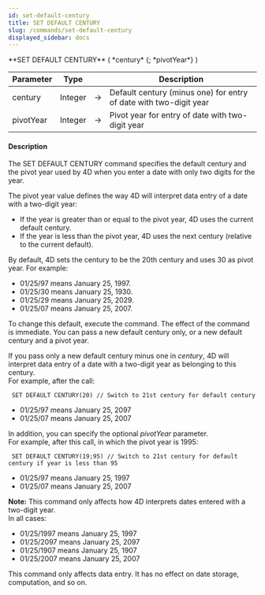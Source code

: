 ```yaml
---
id: set-default-century
title: SET DEFAULT CENTURY
slug: /commands/set-default-century
displayed_sidebar: docs
---
```


<!--REF #_command_.SET DEFAULT CENTURY.Syntax-->**SET DEFAULT CENTURY** ( *century* {; *pivotYear*} )<!-- END REF-->
<!--REF #_command_.SET DEFAULT CENTURY.Params-->
| Parameter | Type |  | Description |
| --- | --- | --- | --- |
| century | Integer | &srarr; | Default century (minus one) for entry of date with two-digit year |
| pivotYear | Integer | &srarr; | Pivot year for entry of date with two-digit year |

<!-- END REF-->

#### Description 

<!--REF #_command_.SET DEFAULT CENTURY.Summary-->The SET DEFAULT CENTURY command specifies the default century and the pivot year used by 4D when you enter a date with only two digits for the year.<!-- END REF-->

The pivot year value defines the way 4D will interpret data entry of a date with a two-digit year:

* If the year is greater than or equal to the pivot year, 4D uses the current default century.
* If the year is less than the pivot year, 4D uses the next century (relative to the current default).

By default, 4D sets the century to be the 20th century and uses 30 as pivot year. For example:

* 01/25/97 means January 25, 1997.
* 01/25/30 means January 25, 1930.
* 01/25/29 means January 25, 2029.
* 01/25/07 means January 25, 2007.

To change this default, execute the command. The effect of the command is immediate. You can pass a new default century only, or a new default century and a pivot year.

If you pass only a new default century minus one in *century*, 4D will interpret data entry of a date with a two-digit year as belonging to this century.  
For example, after the call:

```4d
 SET DEFAULT CENTURY(20) // Switch to 21st century for default century
```

* 01/25/97 means January 25, 2097
* 01/25/07 means January 25, 2007

In addition, you can specify the optional *pivotYear* parameter.  
For example, after this call, in which the pivot year is 1995:

```4d
 SET DEFAULT CENTURY(19;95) // Switch to 21st century for default century if year is less than 95
```

* 01/25/97 means January 25, 1997
* 01/25/07 means January 25, 2007

**Note:** This command only affects how 4D interprets dates entered with a two-digit year.   
In all cases:

* 01/25/1997 means January 25, 1997
* 01/25/2097 means January 25, 2097
* 01/25/1907 means January 25, 1907
* 01/25/2007 means January 25, 2007

This command only affects data entry. It has no effect on date storage, computation, and so on.
